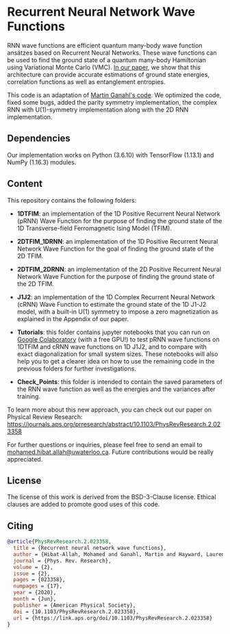 # Recurrent Neural Network Wave Functions

RNN wave functions are efficient quantum many-body wave function ansätzes based on Recurrent Neural Networks. These wave functions can be used to find the ground state of a quantum many-body Hamiltonian using Variational Monte Carlo (VMC). <a href="https://journals.aps.org/prresearch/abstract/10.1103/PhysRevResearch.2.023358" target="_blank">In our paper</a>, we show that this architecture can provide accurate estimations of ground state energies, correlation functions as well as entanglement entropies.

This code is an adaptation of [Martin Ganahl's code](https://github.com/mganahl/Recurrent_NN_VMC). We optimized the code, fixed some bugs, added the parity symmetry implementation, the complex RNN with U(1)-symmetry implementation along with the 2D RNN implementation.

## Dependencies
Our implementation works on Python (3.6.10) with TensorFlow (1.13.1) and NumPy (1.16.3) modules.

## Content
This repository contains the following folders:

* **1DTFIM**: an implementation of the 1D Positive Recurrent Neural Network (pRNN) Wave Function for the purpose of finding the ground state of the 1D Transverse-field Ferromagnetic Ising Model (TFIM).

* **2DTFIM_1DRNN**: an implementation of the 1D Positive Recurrent Neural Network Wave Function for the goal of finding the ground state of the 2D TFIM.

* **2DTFIM_2DRNN**: an implementation of the 2D Positive Recurrent Neural Network Wave Function for the purpose of finding the ground state of the 2D TFIM.

* **J1J2**: an implementation of the 1D Complex Recurrent Neural Network (cRNN) Wave Function to estimate the ground state of the 1D J1-J2 model, with a built-in U(1) symmetry to impose a zero magnetization as explained in the Appendix of our paper.

* **Tutorials**: this folder contains jupyter notebooks that you can run on <a href="http://colab.research.google.com" target="_blank">Google Colaboratory</a> (with a free GPU!) to test pRNN wave functions on 1DTFIM and cRNN wave functions on 1D J1J2, and to compare with exact diagonalization for small system sizes. These notebooks will also help you to get a clearer idea on how to use the remaining code in the previous folders for further investigations.

* **Check_Points**: this folder is intended to contain the saved parameters of the RNN wave function as well as the energies and the variances after training.

To learn more about this new approach, you can check out our paper on Physical Review Research: https://journals.aps.org/prresearch/abstract/10.1103/PhysRevResearch.2.023358

For further questions or inquiries, please feel free to send an email to mohamed.hibat.allah@uwaterloo.ca. Future contributions would be really appreciated.

## License
The license of this work is derived from the BSD-3-Clause license. Ethical clauses are added to promote good uses of this code.

## Citing
```bibtex
@article{PhysRevResearch.2.023358,
  title = {Recurrent neural network wave functions},
  author = {Hibat-Allah, Mohamed and Ganahl, Martin and Hayward, Lauren E. and Melko, Roger G. and Carrasquilla, Juan},
  journal = {Phys. Rev. Research},
  volume = {2},
  issue = {2},
  pages = {023358},
  numpages = {17},
  year = {2020},
  month = {Jun},
  publisher = {American Physical Society},
  doi = {10.1103/PhysRevResearch.2.023358},
  url = {https://link.aps.org/doi/10.1103/PhysRevResearch.2.023358}
}
```
